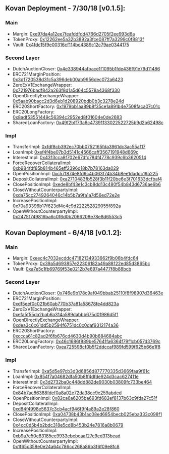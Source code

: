## Kovan Deployment - 7/30/18 [v0.1.5]:

### Main
- Margin:                          [0xe97da4a12ee7feafddfdd4766d2705f2ee993d6a](https://kovan.etherscan.io/address/0xe97da4a12ee7feafddfdd4766d2705f2ee993d6a)
- TokenProxy:                           [0x12262ee5a32b3892a3fce087ff7a3299c0f8813f](https://kovan.etherscan.io/address/0x12262ee5a32b3892a3fce087ff7a3299c0f8813f)
- Vault:                           [0x4fdc15f9e00316cf114bc4389c12c79ae0344175](https://kovan.etherscan.io/address/0x4fdc15f9e00316cf114bc4389c12c79ae0344175)

### Second Layer
- DutchAuctionCloser:              [0x4e338944afbace1f1095b1fde436f91e79d11486](https://kovan.etherscan.io/address/0x4e338944afbace1f1095b1fde436f91e79d11486)
- ERC721MarginPosition:            [0x3d1720538d31c5a396deb00ab9956dec072a6423](https://kovan.etherscan.io/address/0x3d1720538d31c5a396deb00ab9956dec072a6423)
- ZeroExV1ExchangeWrapper:           [0x721976badf842a263f8d1a5d64c5578a4368f330](https://kovan.etherscan.io/address/0x721976badf842a263f8d1a5d64c5578a4368f330)
- OpenDirectlyExchangeWrapper:     [0x5aab90bacc2d3d6eb1d208920bdb0b3c3278e24d](https://kovan.etherscan.io/address/0x5aab90bacc2d3d6eb1d208920bdb0b3c3278e24d)
- ERC20ShortFactory:               [0x1979bb1aa89b8f35ce1a891b4e7508faca07c01c](https://kovan.etherscan.io/address/0x1979bb1aa89b8f35ce1a891b4e7508faca07c01c)
- ERC20LongFactory:                [0x8adf53551449c56394c2952ed8f01604e0de2683](https://kovan.etherscan.io/address/0x8adf53551449c56394c2952ed8f01604e0de2683)
- SharedLoanFactory:               [0x49f2bff73a6c47391133022522725b9d2b62498c](https://kovan.etherscan.io/address/0x49f2bff73a6c47391133022522725b9d2b62498c)

### Impl
- TransferImpl:                    [0xfdf8cb392ec70bb0752165fda3961dc3ac55af17](https://kovan.etherscan.io/address/0xfdf8cb392ec70bb0752165fda3961dc3ac55af17)
- LoanImpl:                        [0xef4f4be07b3d5141c4566caff3567191948d669c](https://kovan.etherscan.io/address/0xef4f4be07b3d5141c4566caff3567191948d669c)
- InterestImpl:                    [0x4313cca8f702e67dfc784f4778c939c6b3620514](https://kovan.etherscan.io/address/0x4313cca8f702e67dfc784f4778c939c6b3620514)
- ForceRecoverCollateralImpl:      [0xb984fdf85b814b465eff2396d18b7b78163da029](https://kovan.etherscan.io/address/0xb984fdf85b814b465eff2396d18b7b78163da029)
- OpenPositionImpl:                [0xc57f874e8fd9c4b063f74b34b8ee1daddc19a225](https://kovan.etherscan.io/address/0xc57f874e8fd9c4b063f74b34b8ee1daddc19a225)
- DepositCollateralImpl:           [0xa2710483fb528f3b11f20be6e3f701633dcfbaf4](https://kovan.etherscan.io/address/0xa2710483fb528f3b11f20be6e3f701633dcfbaf4)
- ClosePositionImpl:               [0xede8bf43e1c3cb8dd13c480f54b843d6736ae6b6](https://kovan.etherscan.io/address/0xede8bf43e1c3cb8dd13c480f54b843d6736ae6b6)
- CloseWithoutCounterpartyImpl:    [0xda75cc2749264046c14b5b7a9fa1a7d56ed72e2e](https://kovan.etherscan.io/address/0xda75cc2749264046c14b5b7a9fa1a7d56ed72e2e)
- IncreasePositionImpl:            [0x70a93396b17f623df4c4c9d222252829055f892a](https://kovan.etherscan.io/address/0x70a93396b17f623df4c4c9d222252829055f892a)
- OpenWithoutCounterpartyImpl:     [0x24751749816ba6c0f6d0b2066208e78e8d6553c5](https://kovan.etherscan.io/address/0x24751749816ba6c0f6d0b2066208e78e8d6553c5)


## Kovan Deployment - 6/4/18 [v0.1.2]:

### Main
- Margin:                          [0xeec4c7032ecddc47182134933662f9b06b4fdc64](https://kovan.etherscan.io/address/0xeec4c7032ecddc47182134933662f9b06b4fdc64)
- TokenProxy:                           [0x39a5d693857e22306182a49a88122ed85d3865bc](https://kovan.etherscan.io/address/0x39a5d693857e22306182a49a88122ed85d3865bc)
- Vault:                           [0xa7e5c1fb69769f53e0212b7e697a4477f8b88bcb](https://kovan.etherscan.io/address/0xa7e5c1fb69769f53e0212b7e697a4477f8b88bcb)

### Second Layer
- DutchAuctionCloser:              [0x746e9b178c9af049bbab25110f8f98907d36463e](https://kovan.etherscan.io/address/0x746e9b178c9af049bbab25110f8f98907d36463e)
- ERC721MarginPosition:            [0xdf5eef0c021b60ab770b37a81a58678fe4dd823a](https://kovan.etherscan.io/address/0xdf5eef0c021b60ab770b37a81a58678fe4dd823a)
- ZeroExV1ExchangeWrapper:           [0xefa5f55da2bab6a314a589dabbb675d01986d5f1](https://kovan.etherscan.io/address/0xefa5f55da2bab6a314a589dabbb675d01986d5f1)
- OpenDirectlyExchangeWrapper:     [0xdea3c6c61dd5b2594f6751dc0c0daf9312174a36](https://kovan.etherscan.io/address/0xdea3c6c61dd5b2594f6751dc0c0daf9312174a36)
- ERC20ShortFactory:               [0xccca61c82ad2f6fb676cd4630d4b90b684684abc](https://kovan.etherscan.io/address/0xccca61c82ad2f6fb676cd4630d4b90b684684abc)
- ERC20LongFactory:                [0x46c1686f889be57641fa6364f79f1cb057d3769c](https://kovan.etherscan.io/address/0x46c1686f889be57641fa6364f79f1cb057d3769c)
- SharedLoanFactory:               [0xea725598cf0b5f2ddccaf989fd599f625b66e1f8](https://kovan.etherscan.io/address/0xea725598cf0b5f2ddccaf989fd599f625b66e1f8)

### Impl
- TransferImpl:                    [0xa5d5e97cb3d3d6856d877770335d3669faa9f61c](https://kovan.etherscan.io/address/0xa5d5e97cb3d3d6856d877770335d3669faa9f61c)
- LoanImpl:                        [0x854f7a04682dfa50b8ff4dfde924d3cac627411e](https://kovan.etherscan.io/address/0x854f7a04682dfa50b8ff4dfde924d3cac627411e)
- InterestImpl:                    [0x3d2732ba0c448dd882de9030b03809fc733be464](https://kovan.etherscan.io/address/0x3d2732ba0c448dd882de9030b03809fc733be464)
- ForceRecoverCollateralImpl:      [0x84b7ac86388fdef0a8a02e72da38cc9e259abded](https://kovan.etherscan.io/address/0x84b7ac86388fdef0a8a02e72da38cc9e259abded)
- OpenPositionImpl:                [0x82ca6a6205ba693fd682ef8137b63c9fda27c51f](https://kovan.etherscan.io/address/0x82ca6a6205ba693fd682ef8137b63c9fda27c51f)
- DepositCollateralImpl:           [0xd84f4998e5637c3cb4acf946f9f4a89a2e28f860](https://kovan.etherscan.io/address/0xd84f4998e5637c3cb4acf946f9f4a89a2e28f860)
- ClosePositionImpl:               [0xa04738b43b1ac08ed6854becb025eba333c098f1](https://kovan.etherscan.io/address/0xa04738b43b1ac08ed6854becb025eba333c098f1)
- CloseWithoutCounterpartyImpl:    [0x4cc0d5b4b2bdc318e5cd8b453b24e7816a8b0679](https://kovan.etherscan.io/address/0x4cc0d5b4b2bdc318e5cd8b453b24e7816a8b0679)
- IncreasePositionImpl:            [0xb9a7e50c83185ee9933ebebcaaf27e9cd313bead](https://kovan.etherscan.io/address/0xb9a7e50c83185ee9933ebebcaaf27e9cd313bead)
- OpenWithoutCounterpartyImpl:     [0x1f65c358e0e24a64c786cc268a86b3f6f09e8fc8](https://kovan.etherscan.io/address/0x1f65c358e0e24a64c786cc268a86b3f6f09e8fc8)
